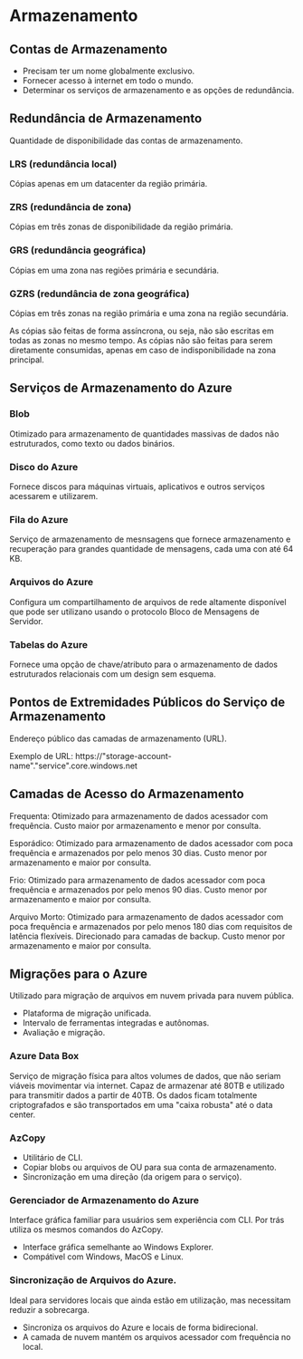 # Armazenamento

## Contas de Armazenamento

- Precisam ter um nome globalmente exclusivo.
- Fornecer acesso à internet em todo o mundo.
- Determinar os serviços de armazenamento e as opções de redundância.

## Redundância de Armazenamento

Quantidade de disponibilidade das contas de armazenamento.

### LRS (redundância local)

Cópias apenas em um datacenter da região primária.

### ZRS (redundância de zona)

Cópias em três zonas de disponibilidade da região primária.

### GRS (redundância geográfica)

Cópias em uma zona nas regiões primária e secundária.

### GZRS (redundância de zona geográfica)

Cópias em três zonas na região primária e uma zona na região secundária.

As cópias são feitas de forma assíncrona, ou seja, não são escritas em todas as zonas no mesmo tempo. As cópias não são feitas para serem diretamente consumidas, apenas em caso de indisponibilidade na zona principal.

## Serviços de Armazenamento do Azure

### Blob

Otimizado para armazenamento de quantidades massivas de dados não estruturados, como texto ou dados binários.

### Disco do Azure

Fornece discos para máquinas virtuais, aplicativos e outros serviços acessarem e utilizarem.

### Fila do Azure

Serviço de armazenamento de mesnsagens que fornece armazenamento e recuperação para grandes quantidade de mensagens, cada uma con até 64 KB.

### Arquivos do Azure

Configura um compartilhamento de arquivos de rede altamente disponível que pode ser utilizano usando o protocolo Bloco de Mensagens de Servidor.

### Tabelas do Azure

Fornece uma opção de chave/atributo para o armazenamento de dados estruturados relacionais com um design sem esquema.

## Pontos de Extremidades Públicos do Serviço de Armazenamento

Endereço público das camadas de armazenamento (URL).

Exemplo de URL: https://"storage-account-name"."service".core.windows.net

## Camadas de Acesso do Armazenamento

Frequenta: Otimizado para armazenamento de dados acessador com frequência. Custo maior por armazenamento e menor por consulta.

Esporádico: Otimizado para armazenamento de dados acessador com poca frequência e armazenados por pelo menos 30 dias. Custo menor por armazenamento e maior por consulta.

Frio: Otimizado para armazenamento de dados acessador com poca frequência e armazenados por pelo menos 90 dias. Custo menor por armazenamento e maior por consulta.

Arquivo Morto: Otimizado para armazenamento de dados acessador com poca frequência e armazenados por pelo menos 180 dias com requisitos de latência flexíveis. Direcionado para camadas de backup. Custo menor por armazenamento e maior por consulta.

## Migrações para o Azure

Utilizado para migração de arquivos em nuvem privada para nuvem pública.

- Plataforma de migração unificada.
- Intervalo de ferramentas integradas e autônomas.
- Avaliação e migração.

### Azure Data Box

Serviço de migração física para altos volumes de dados, que não seriam viáveis movimentar via internet. Capaz de armazenar até 80TB e utilizado para transmitir dados a partir de 40TB. Os dados ficam totalmente criptografados e são transportados em uma "caixa robusta" até o data center.

### AzCopy

- Utilitário de CLI.
- Copiar blobs ou arquivos de OU para sua conta de armazenamento.
- Sincronização em uma direção (da origem para o serviço).

### Gerenciador de Armazenamento do Azure

Interface gráfica familiar para usuários sem experiência com CLI. Por trás utiliza os mesmos comandos do AzCopy.

- Interface gráfica semelhante ao Windows Explorer.
- Compátivel com Windows, MacOS e Linux.

### Sincronização de Arquivos do Azure.

Ideal para servidores locais que ainda estão em utilização, mas necessitam reduzir a sobrecarga.

- Sincroniza os arquivos do Azure e locais de forma bidirecional.
- A camada de nuvem mantém os arquivos acessador com frequência no local.

